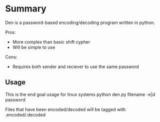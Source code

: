 Summary
============================================
Den is a password-based encoding/decoding program written in python.

Pros:
* More complex than basic shift cypher
* Will be simple to use

Cons:
* Requires both sender and reciever to use the same password

Usage
---------------------------------------------
This is the end goal usage for linux systems
python den.py filename -e|d password

Files that have been encoded/decoded will be tagged with .encoded/.decoded
